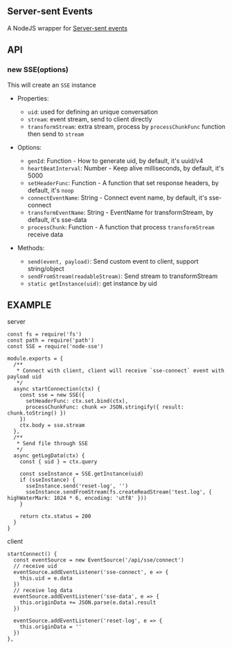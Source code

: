 ## Server-sent Events

A NodeJS wrapper for [Server-sent events](https://developer.mozilla.org/en-US/docs/Web/API/Server-sent_events)

## API

### new SSE(options)

This will create an `SSE` instance

+ Properties:
  + `uid`: used for defining an unique conversation
  + `stream`: event stream, send to client directly
  + `transformStream`: extra stream, process by `processChunkFunc` function then send to `stream`
  
+ Options:
  + `genId`: Function - How to generate uid, by default, it's uuid/v4
  + `heartBeatInterval`: Number - Keep alive milliseconds, by default, it's 5000
  + `setHeaderFunc`: Function - A function that set response headers, by default, it's `noop`
  + `connectEventName`: String - Connect event name, by default, it's sse-connect
  + `transformEventName`: String - EventName for transformStream, by default, it's sse-data
  + `processChunk`: Function - A function that process `transformStream` receive data
  
+ Methods:
  + `send(event, payload)`: Send custom event to client, support string/object
  + `sendFromStream(readableStream)`: Send stream to transformStream
  + `static getInstance(uid)`: get instance by uid

## EXAMPLE

server

````
const fs = require('fs')
const path = require('path')
const SSE = require('node-sse')

module.exports = {
  /**
   * Connect with client, client will receive `sse-connect` event with payload uid
   */
  async startConnection(ctx) {
    const sse = new SSE({
      setHeaderFunc: ctx.set.bind(ctx),
      processChunkFunc: chunk => JSON.stringify({ result: chunk.toString() })
    })
    ctx.body = sse.stream
  },
  /**
   * Send file through SSE
   */
  async getLogData(ctx) {
    const { uid } = ctx.query

    const sseInstance = SSE.getInstance(uid)
    if (sseInstance) {
      sseInstance.send('reset-log', '')
      sseInstance.sendFromStream(fs.createReadStream('test.log', { highWaterMark: 1024 * 6, encoding: 'utf8' }))
    }

    return ctx.status = 200
  }
}
````

client

````
startConnect() {
  const eventSource = new EventSource('/api/sse/connect')
  // receive uid  
  eventSource.addEventListener('sse-connect', e => {
    this.uid = e.data
  })
  // receive log data
  eventSource.addEventListener('sse-data', e => {
    this.originData += JSON.parse(e.data).result
  })

  eventSource.addEventListener('reset-log', e => {
    this.originData = ''
  })
},
````